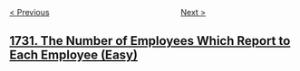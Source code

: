 <!--|This file generated by command(leetcode description); DO NOT EDIT.    |-->
<!--+----------------------------------------------------------------------+-->
<!--|@author    openset <openset.wang@gmail.com>                           |-->
<!--|@link      https://github.com/openset                                 |-->
<!--|@home      https://github.com/openset/leetcode                        |-->
<!--+----------------------------------------------------------------------+-->

[< Previous](../shortest-path-to-get-food "Shortest Path to Get Food")
　　　　　　　　　　　　　　　　
[Next >](../find-the-highest-altitude "Find the Highest Altitude")

## [1731. The Number of Employees Which Report to Each Employee (Easy)](https://leetcode.com/problems/the-number-of-employees-which-report-to-each-employee "")


